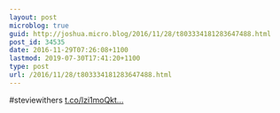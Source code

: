 ```yaml
---
layout: post
microblog: true
guid: http://joshua.micro.blog/2016/11/28/t803334181283647488.html
post_id: 34535
date: 2016-11-29T07:26:08+1100
lastmod: 2019-07-30T17:41:20+1100
type: post
url: /2016/11/28/t803334181283647488.html
---
```

#steviewithers [t.co/lzi1moQkt...](https://t.co/lzi1moQktB)
